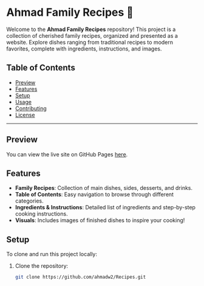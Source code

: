 # Ahmad Family Recipes 🍲

Welcome to the **Ahmad Family Recipes** repository! This project is a collection of cherished family recipes, organized and presented as a website. Explore dishes ranging from traditional recipes to modern favorites, complete with ingredients, instructions, and images.

## Table of Contents
- [Preview](#preview)
- [Features](#features)
- [Setup](#setup)
- [Usage](#usage)
- [Contributing](#contributing)
- [License](#license)

---

## Preview
You can view the live site on GitHub Pages [here](https://ahmadw2.github.io/Recipes/).

## Features
- **Family Recipes**: Collection of main dishes, sides, desserts, and drinks.
- **Table of Contents**: Easy navigation to browse through different categories.
- **Ingredients & Instructions**: Detailed list of ingredients and step-by-step cooking instructions.
- **Visuals**: Includes images of finished dishes to inspire your cooking!

## Setup
To clone and run this project locally:
1. Clone the repository:
   ```bash
   git clone https://github.com/ahmadw2/Recipes.git
